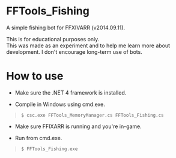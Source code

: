 FFTools_Fishing
===============

A simple fishing bot for FFXIVARR (v2014.09.11).

This is for educational purposes only.  
This was made as an experiment and to help me learn more about development.
I don't encourage long-term use of bots.

How to use
==========
- Make sure the .NET 4 framework is installed.

- Compile in Windows using cmd.exe.
>`$ csc.exe FFTools_MemoryManager.cs FFTools_Fishing.cs`

- Make sure FFIXARR is running and you're in-game.

- Run from cmd.exe.
>`$ FFTools_Fishing.exe`

